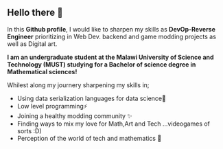 ## Hello there 💬
In this **Github profile**, I would like to sharpen my skills as **DevOp-Reverse Engineer** prioritizing in Web Dev. backend and game modding projects as well as Digital art.


**I am an undergraduate student at the Malawi University of Science and Technology (MUST) studying for a Bachelor of science degree in Mathematical sciences!**


Whilest along my journery sharpening my skills in;
- Using data serialization languages for data science🔭
- Low level programming⚡
- Joining a healthy modding community ✨
- Finding ways to mix my love for Math,Art and Tech ...videogames of sorts :D)
- Perception of the world of tech and mathematics 🌱

<!--
**Renzul-OS/renzul-os** is a  ✨_special_ ✨ repository because its `README.md` (this file) appears on your GitHub profile.

Here are some ideas to get you started:

- 🔭 I’m currently working on ...
- 🌱 I’m currently learning ...
- 👯 I’m looking to collaborate on ...
- 🤔 I’m looking for help with ...
- 💬 Ask me about ...
- 📫 How to reach me: ...
- 😄 Pronouns: ...
- ⚡ Fun fact: ...
-->

